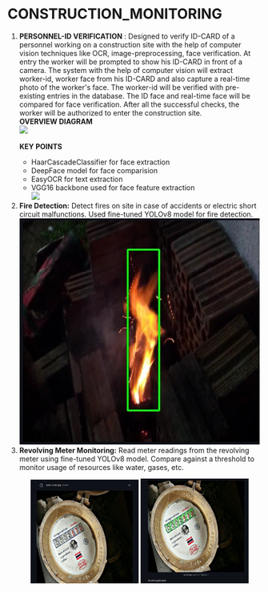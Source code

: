 # CONSTRUCTION_MONITORING

<ol>
  <li> <b>PERSONNEL-ID VERIFICATION</b> : Designed to verify ID-CARD of a personnel working on a construction site with the help of computer vision techniques like OCR, image-preprocessing, face verification. At entry the worker will be prompted to show his ID-CARD in front of a camera. The system with the help of computer vision will extract worker-id, worker face from his ID-CARD and also capture a real-time photo of the worker's face. The worker-id will be verified with pre-existing entries in the database. The ID face and real-time face will be compared for face verification. After all the successful checks, the worker will be authorized to enter the construction site. <br>
    <b>OVERVIEW DIAGRAM</b><br>
    <img src="https://github.com/Parth-D3/CONSTRUCTION_MONITORING/blob/main/util_images/PERSONNEL_ID.png">
  
  <b>KEY POINTS</b>
  <ul>
    <li>HaarCascadeClassifier for face extraction</li>
    <li>DeepFace model for face comparision</li>
    <li>EasyOCR for text extraction</li>
    <li>VGG16 backbone used for face feature extraction</li>
    <img src="https://github.com/Parth-D3/CONSTRUCTION_MONITORING/blob/main/util_images/vgg16_architecture.jpg">
  </ul>
  </li>
  <li><b>Fire Detection:</b> Detect fires on site in case of accidents or electric short circuit malfunctions. Used fine-tuned YOLOv8 model for fire detection.<br>
    <img src="https://github.com/Parth-D3/CONSTRUCTION_SITE_MONITORING/blob/main/util_images/detected_fire.jpeg">
  </li>

  <li><b>Revolving Meter Monitoring:</b> Read meter readings from the revolving meter using fine-tuned YOLOv8 model. Compare against a threshold to monitor usage of resources like water, gases, etc.<br>
    <p align="center">
  <img src="https://github.com/Parth-D3/CONSTRUCTION_SITE_MONITORING/blob/main/util_images/water_meter_original.jpeg" alt="Image 1" width="45%" />
  <img src="https://github.com/Parth-D3/CONSTRUCTION_SITE_MONITORING/blob/main/util_images/water_meter_detected.jpeg" alt="Image 2" width="45%" />
  
</p>

  </li>
</ol>

